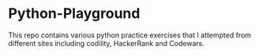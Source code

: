 # Python-Playground
This repo contains various python practice exercises that I attempted from different sites including codility, HackerRank and Codewars.
